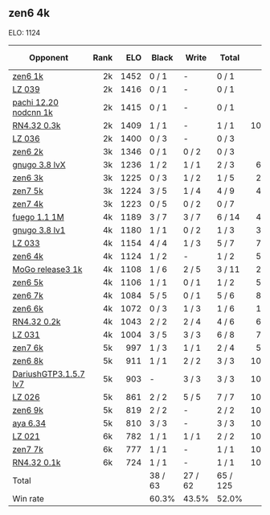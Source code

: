 ## zen6 4k ##

ELO: 1124

Opponent | Rank | ELO | Black | Write | Total | Win rate
---------|-----:|----:|-------|-------|-------|-------:
[zen6 1k](zen6%201k.md) | 2k | 1452 | 0 / 1 | - | 0 / 1 | 0.0%
[LZ 039](LZ%20039.md) | 2k | 1416 | 0 / 1 | - | 0 / 1 | 0.0%
[pachi 12.20 nodcnn 1k](pachi%2012.20%20nodcnn%201k.md) | 2k | 1415 | 0 / 1 | - | 0 / 1 | 0.0%
[RN4.32 0.3k](RN4.32%200.3k.md) | 2k | 1409 | 1 / 1 | - | 1 / 1 | 100.0%
[LZ 036](LZ%20036.md) | 2k | 1400 | 0 / 3 | - | 0 / 3 | 0.0%
[zen6 2k](zen6%202k.md) | 3k | 1346 | 0 / 1 | 0 / 2 | 0 / 3 | 0.0%
[gnugo 3.8 lvX](gnugo%203.8%20lvX.md) | 3k | 1236 | 1 / 2 | 1 / 1 | 2 / 3 | 66.7%
[zen6 3k](zen6%203k.md) | 3k | 1225 | 0 / 3 | 1 / 2 | 1 / 5 | 20.0%
[zen7 5k](zen7%205k.md) | 3k | 1224 | 3 / 5 | 1 / 4 | 4 / 9 | 44.4%
[zen7 4k](zen7%204k.md) | 3k | 1223 | 0 / 5 | 0 / 2 | 0 / 7 | 0.0%
[fuego 1.1 1M](fuego%201.1%201M.md) | 4k | 1189 | 3 / 7 | 3 / 7 | 6 / 14 | 42.9%
[gnugo 3.8 lv1](gnugo%203.8%20lv1.md) | 4k | 1180 | 1 / 1 | 0 / 2 | 1 / 3 | 33.3%
[LZ 033](LZ%20033.md) | 4k | 1154 | 4 / 4 | 1 / 3 | 5 / 7 | 71.4%
[zen6 4k](zen6%204k.md) | 4k | 1124 | 1 / 2 | - | 1 / 2 | 50.0%
[MoGo release3 1k](MoGo%20release3%201k.md) | 4k | 1108 | 1 / 6 | 2 / 5 | 3 / 11 | 27.3%
[zen6 5k](zen6%205k.md) | 4k | 1106 | 1 / 1 | 0 / 1 | 1 / 2 | 50.0%
[zen6 7k](zen6%207k.md) | 4k | 1084 | 5 / 5 | 0 / 1 | 5 / 6 | 83.3%
[zen6 6k](zen6%206k.md) | 4k | 1072 | 0 / 3 | 1 / 3 | 1 / 6 | 16.7%
[RN4.32 0.2k](RN4.32%200.2k.md) | 4k | 1043 | 2 / 2 | 2 / 4 | 4 / 6 | 66.7%
[LZ 031](LZ%20031.md) | 4k | 1004 | 3 / 5 | 3 / 3 | 6 / 8 | 75.0%
[zen7 6k](zen7%206k.md) | 5k | 997 | 1 / 3 | 1 / 1 | 2 / 4 | 50.0%
[zen6 8k](zen6%208k.md) | 5k | 911 | 1 / 1 | 2 / 2 | 3 / 3 | 100.0%
[DariushGTP3.1.5.7 lv7](DariushGTP3.1.5.7%20lv7.md) | 5k | 903 | - | 3 / 3 | 3 / 3 | 100.0%
[LZ 026](LZ%20026.md) | 5k | 861 | 2 / 2 | 5 / 5 | 7 / 7 | 100.0%
[zen6 9k](zen6%209k.md) | 5k | 819 | 2 / 2 | - | 2 / 2 | 100.0%
[aya 6.34](aya%206.34.md) | 5k | 810 | 3 / 3 | - | 3 / 3 | 100.0%
[LZ 021](LZ%20021.md) | 6k | 782 | 1 / 1 | 1 / 1 | 2 / 2 | 100.0%
[zen7 7k](zen7%207k.md) | 6k | 777 | 1 / 1 | - | 1 / 1 | 100.0%
[RN4.32 0.1k](RN4.32%200.1k.md) | 6k | 724 | 1 / 1 | - | 1 / 1 | 100.0%
Total | | | 38 / 63 | 27 / 62 | 65 / 125 | 
Win rate| | | 60.3% | 43.5% | 52.0% | 
